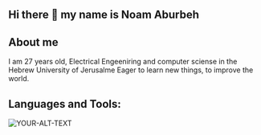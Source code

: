 ## Hi there 👋 my name is Noam Aburbeh ##

## About me ##

I am 27 years old, Electrical Engeeniring and computer sciense in the Hebrew University of Jerusalme
Eager to learn new things, to improve the world.

## Languages and Tools:
 
<picture>
 <source media="(prefers-color-scheme: dark)" srcset="C">
 <source media="(prefers-color-scheme: light)" srcset="C">
 <img alt="YOUR-ALT-TEXT" src="C">
</picture>

